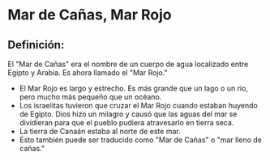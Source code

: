 # Mar de Cañas, Mar Rojo

## Definición: 

El "Mar de Cañas" era el nombre de un cuerpo de agua  localizado entre  Egipto y Arabia. Es ahora llamado el "Mar Rojo."

* El Mar Rojo es largo y estrecho. Es más grande que un lago o un río, pero mucho más pequeño que un océano.
* Los israelitas tuvieron que cruzar el Mar Rojo cuando estaban huyendo de Egipto. Dios hizo un milagro y causó que las aguas del mar se dividieran para que el pueblo pudiera atravesarlo en tierra seca.
* La tierra de Canaán estaba al norte  de este mar.
* Esto también puede ser traducido como "Mar de Cañas" o "mar lleno de cañas."

